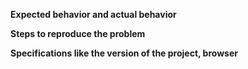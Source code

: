 <b>Expected behavior and actual behavior<b>
    
<b>Steps to reproduce the problem<b>
    
<b>Specifications like the version of the project, browser<b>
